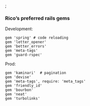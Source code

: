 ;

### Rico’s preferred rails gems

Development:

    gem 'spring' # code reloading
    gem 'letter_opener'
    gem 'better_errors'
    gem 'meta-tags'
    gem 'guard-rspec'

Prod:

    gem 'kaminari'  # pagination
    gem 'devise'
    gem 'meta-tags', require: 'meta_tags'
    gem 'friendly_id'
    gem 'bourbon'
    gem 'neat'
    gem 'turbolinks'
